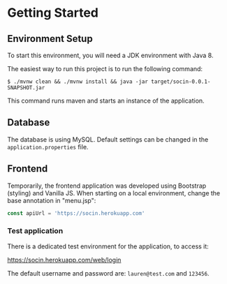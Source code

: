 # Getting Started

## Environment Setup
To start this environment, you will need a JDK environment with Java 8.

The easiest way to run this project is to run the following command:
```shell
$ ./mvnw clean && ./mvnw install && java -jar target/socin-0.0.1-SNAPSHOT.jar
```

This command runs maven and starts an instance of the application.

## Database
The database is using MySQL. Default settings can be changed in the
`application.properties` file.

## Frontend
Temporarily, the frontend application was developed using Bootstrap (styling) and Vanilla JS.
When starting on a local environment, change the base annotation in "menu.jsp":
```js
const apiUrl = 'https://socin.herokuapp.com'
```

### Test application
There is a dedicated test environment for the application, to access it:

https://socin.herokuapp.com/web/login

The default username and password are: `lauren@test.com` and `123456`.